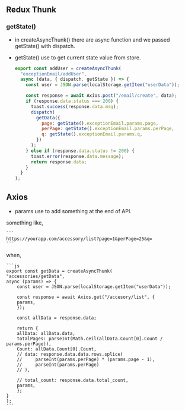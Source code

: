 ## Redux Thunk

### getState()

- in createAsyncThunk() there are async function and we passed getState() with dispatch.

- getState() use to get current state value from store.

  ```js
  export const addUser = createAsyncThunk(
    "exceptionEmail/addUser",
    async (data, { dispatch, getState }) => {
      const user = JSON.parse(localStorage.getItem("userData"));

      const response = await Axios.post("/email/create", data);
      if (response.data.status === 200) {
        toast.success(response.data.msg);
        dispatch(
          getData({
            page: getState().exceptionEmail.params.page,
            perPage: getState().exceptionEmail.params.perPage,
            q: getState().exceptionEmail.params.q,
          })
        );
      } else if (response.data.status != 200) {
        toast.error(response.data.message);
        return response.data;
      }
    }
  );
  ```

## Axios

- params use to add something at the end of API.

something like,

    ```
    https://yourapp.com/accessory/list?page=1&perPage=25&q=
    ```

when,

    ```js
    export const getData = createAsyncThunk(
    "accessories/getData",
    async (params) => {
        const user = JSON.parse(localStorage.getItem("userData"));

        const response = await Axios.get("/accesory/list", {
        params,
        });

        const allData = response.data;

        return {
        allData: allData.data,
        totalPages: parseInt(Math.ceil(allData.Count[0].Count / params.perPage)),
        Count: allData.Count[0].Count,
        // data: response.data.data.rows.splice(
        //     parseInt(params.perPage) * (params.page - 1),
        //     parseInt(params.perPage)
        // ),

        // total_count: response.data.total_count,
        params,
        };
    }
    );
    ```
